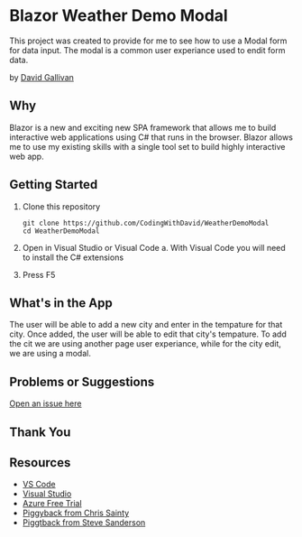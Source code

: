 # Blazor Weather Demo Modal

This project was created to provide for me to see how to use a Modal form for data input.  The modal is a common user experiance used to endit form data.

by [David Gallivan](http://twitter.com/CodingwithDavid)


## Why

Blazor is a new and exciting new SPA framework that allows me to build interactive web applications using C# that runs in the browser.  Blazor allows me to use my existing skills with a single tool set to build highly interactive web app.

## Getting Started

1. Clone this repository

   ```Command Line
   git clone https://github.com/CodingWithDavid/WeatherDemoModal
   cd WeatherDemoModal
   ```

1.	Open in Visual Studio or Visual Code
a.	With Visual Code you will need to install the C# extensions
2.	Press F5

## What's in the App

The user will be able to add a new city and enter in the tempature for that city.  Once added, the user will be able to edit that city's tempature.  To add the cit we are using another page user experiance, while for the city edit, we are using a modal.


## Problems or Suggestions

[Open an issue here]( https://github.com/CodingWithDavid/WeatherDemoModal/issues)

## Thank You


## Resources

- [VS Code](https://code.visualstudio.com)
- [Visual Studio]( https://visualstudio.microsoft.com/)
- [Azure Free Trial](https://azure.microsoft.com/en-us/free/)
- [Piggyback from Chris Sainty](https://chrissainty.com/)
- [Piggtback from Steve Sanderson](https://blog.stevensanderson.com/)

